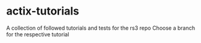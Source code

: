 # actix-tutorials
A collection of followed tutorials and tests for the rs3 repo
Choose a branch for the respective tutorial
